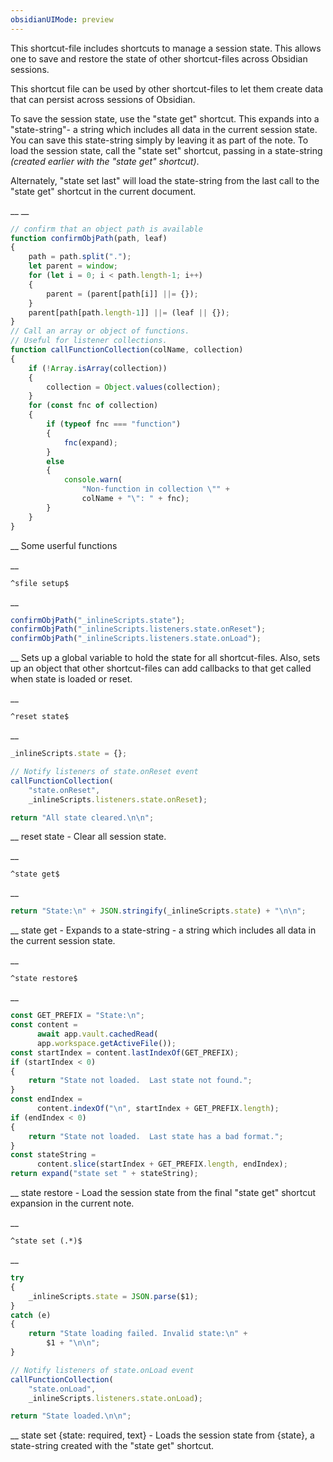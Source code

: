 ```yaml
---
obsidianUIMode: preview
---
```


This shortcut-file includes shortcuts to manage a session state.  This allows one to save and restore the state of other shortcut-files across Obsidian sessions.

This shortcut file can be used by other shortcut-files to let them create data that can persist across sessions of Obsidian.

To save the session state, use the "state get" shortcut.  This expands into a "state-string"- a string which includes all data in the current session state.  You can save this state-string simply by leaving it as part of the note.  To load the session state, call the "state set" shortcut, passing in a state-string _(created earlier with the "state get" shortcut)_.

Alternately, "state set last" will load the state-string from the last call to the "state get" shortcut in the current document.


__
__
```js
// confirm that an object path is available
function confirmObjPath(path, leaf)
{
    path = path.split(".");
    let parent = window;
    for (let i = 0; i < path.length-1; i++)
    {
        parent = (parent[path[i]] ||= {});
    }
    parent[path[path.length-1]] ||= (leaf || {});
}
// Call an array or object of functions.
// Useful for listener collections.
function callFunctionCollection(colName, collection)
{
	if (!Array.isArray(collection))
	{
		collection = Object.values(collection);
	}
	for (const fnc of collection)
	{
		if (typeof fnc === "function")
		{
			fnc(expand);
		}
		else
		{
			console.warn(
				"Non-function in collection \"" +
				colName + "\": " + fnc);
		}
	}
}
```
__
Some userful functions


__
```
^sfile setup$
```
__
```js
confirmObjPath("_inlineScripts.state");
confirmObjPath("_inlineScripts.listeners.state.onReset");
confirmObjPath("_inlineScripts.listeners.state.onLoad");
```
__
Sets up a global variable to hold the state for all shortcut-files.  Also, sets up an object that other shortcut-files can add callbacks to that get called when state is loaded or reset.


__
```
^reset state$
```
__
```js
_inlineScripts.state = {};

// Notify listeners of state.onReset event
callFunctionCollection(
	"state.onReset",
	_inlineScripts.listeners.state.onReset);

return "All state cleared.\n\n";
```
__
reset state - Clear all session state.


__
```
^state get$
```
__
```js
return "State:\n" + JSON.stringify(_inlineScripts.state) + "\n\n";
```
__
state get - Expands to a state-string - a string which includes all data in the current session state.


__
```
^state restore$
```
__
```js
const GET_PREFIX = "State:\n";
const content =
	  await app.vault.cachedRead(
	  app.workspace.getActiveFile());
const startIndex = content.lastIndexOf(GET_PREFIX);
if (startIndex < 0)
{
	return "State not loaded.  Last state not found.";
}
const endIndex =
	  content.indexOf("\n", startIndex + GET_PREFIX.length);
if (endIndex < 0)
{
	return "State not loaded.  Last state has a bad format.";
}
const stateString =
	  content.slice(startIndex + GET_PREFIX.length, endIndex);
return expand("state set " + stateString);
```
__
state restore - Load the session state from the final "state get" shortcut expansion in the current note.


__
```
^state set (.*)$
```
__
```js
try
{
	_inlineScripts.state = JSON.parse($1);
}
catch (e)
{
	return "State loading failed. Invalid state:\n" +
		$1 + "\n\n";
}

// Notify listeners of state.onLoad event
callFunctionCollection(
	"state.onLoad",
	_inlineScripts.listeners.state.onLoad);

return "State loaded.\n\n";
```
__
state set {state: required, text} - Loads the session state from {state}, a state-string created with the "state get" shortcut.

